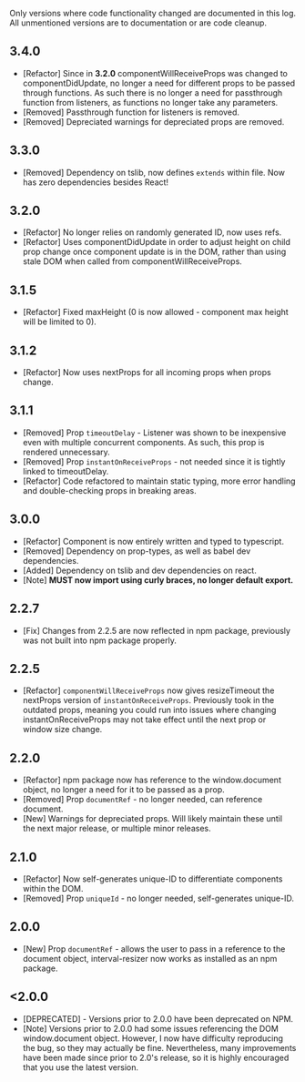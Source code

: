 Only versions where code functionality changed are documented in this log. All
unmentioned versions are to documentation or are code cleanup.

## **3.4.0**

* [Refactor] Since in **3.2.0** componentWillReceiveProps was changed to
  componentDidUpdate, no longer a need for different props to be passed through
  functions. As such there is no longer a need for passthrough function from
  listeners, as functions no longer take any parameters.
* [Removed] Passthrough function for listeners is removed.
* [Removed] Depreciated warnings for depreciated props are removed.

## **3.3.0**

* [Removed] Dependency on tslib, now defines `extends` within file. Now has zero
  dependencies besides React!

## **3.2.0**

* [Refactor] No longer relies on randomly generated ID, now uses refs.
* [Refactor] Uses componentDidUpdate in order to adjust height on child prop
  change once component update is in the DOM, rather than using stale DOM when
  called from componentWillReceiveProps.

## **3.1.5**

* [Refactor] Fixed maxHeight (0 is now allowed - component max height will be
  limited to 0).

## **3.1.2**

* [Refactor] Now uses nextProps for all incoming props when props change.

## **3.1.1**

* [Removed] Prop `timeoutDelay` - Listener was shown to be inexpensive even with
  multiple concurrent components. As such, this prop is rendered unnecessary.
* [Removed] Prop `instantOnReceiveProps` - not needed since it is tightly linked
  to timeoutDelay.
* [Refactor] Code refactored to maintain static typing, more error handling and
  double-checking props in breaking areas.

## **3.0.0**

* [Refactor] Component is now entirely written and typed to typescript.
* [Removed] Dependency on prop-types, as well as babel dev dependencies.
* [Added] Dependency on tslib and dev dependencies on react.
* [Note] **MUST now import using curly braces, no longer default export.**

## **2.2.7**

* [Fix] Changes from 2.2.5 are now reflected in npm package, previously was not
  built into npm package properly.

## **2.2.5**

* [Refactor] `componentWillReceiveProps` now gives resizeTimeout the nextProps
  version of `instantOnReceiveProps`. Previously took in the outdated props,
  meaning you could run into issues where changing instantOnReceiveProps may not
  take effect until the next prop or window size change.

## **2.2.0**

* [Refactor] npm package now has reference to the window.document object, no
  longer a need for it to be passed as a prop.
* [Removed] Prop `documentRef` - no longer needed, can reference document.
* [New] Warnings for depreciated props. Will likely maintain these until the
  next major release, or multiple minor releases.

## **2.1.0**

* [Refactor] Now self-generates unique-ID to differentiate components within the
  DOM.
* [Removed] Prop `uniqueId` - no longer needed, self-generates unique-ID.

## **2.0.0**

* [New] Prop `documentRef` - allows the user to pass in a reference to the
  document object, interval-resizer now works as installed as an npm package.

## **<2.0.0**

* [DEPRECATED] - Versions prior to 2.0.0 have been deprecated on NPM.
* [Note] Versions prior to 2.0.0 had some issues referencing the DOM
  window.document object. However, I now have difficulty reproducing the bug, so
  they may actually be fine. Nevertheless, many improvements have been made
  since prior to 2.0's release, so it is highly encouraged that you use the
  latest version.
